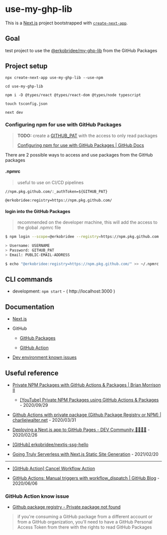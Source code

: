 # use-my-ghp-lib

This is a [Next.js](https://nextjs.org/) project bootstrapped with [`create-next-app`](https://github.com/vercel/next.js/tree/canary/packages/create-next-app).

## Goal

test project to use the [@erkobridee/my-ghp-lib](https://github.com/erkobridee/my-ghp-lib) from the GitHub Packages

## Project setup

```
npx create-next-app use-my-ghp-lib --use-npm

cd use-my-ghp-lib

npm i -D @types/react @types/react-dom @types/node typescript

touch tsconfig.json

next dev
```

### Configuring npm for use with GitHub Packages

> **TODO:** create a [GITHUB_PAT](https://docs.github.com/en/github/authenticating-to-github/creating-a-personal-access-token) with the access to only read packages
>
> [Configuring npm for use with GitHub Packages | GitHub Docs](https://docs.github.com/en/packages/guides/configuring-npm-for-use-with-github-packages)

There are 2 possible ways to access and use packages from the GitHub packages

#### .npmrc

> useful to use on CI/CD pipelines

```
//npm.pkg.github.com/:_authToken=${GITHUB_PAT}

@erkobridee:registry=https://npm.pkg.github.com/
```

#### login into the GitHub Packages

> recommended on the developer machine, this will add the access to the global .npmrc file

```sh
$ npm login --scope=@erkobridee --registry=https://npm.pkg.github.com

> Username: USERNAME
> Password: GITHUB_PAT
> Email: PUBLIC-EMAIL-ADDRESS

$ echo "@erkobridee:registry=https://npm.pkg.github.com/" >> ~/.npmrc
```

## CLI commands

- development: `npm start` - ( http://localhost:3000 )

## Documentation

- [Next.js](docs/nextjs.md)

- GitHub

  - [GitHub Packages](docs/github-packages.md)

  - [GitHub Action](docs/github-actions.md)

- [Dev environment known issues](docs/dev-env-known-issues.md)

## Useful reference

- [Private NPM Packages with GitHub Actions & Packages | Brian Morrison II](https://brianmorrison.me/blog/private-npm-packages-with-github-actions-&-packages/)

  - [[YouTube] Private NPM Packages using GitHub Actions & Packages](https://www.youtube.com/watch?v=7CNC0QBCY-Y) - 2020/09/29

- [Github Actions with private package (Github Package Registry or NPM) | charliejwalter.net](https://charliejwalter.net/github-actions-with-private-package-github-package-registry-or-npm/) - 2020/03/31

- [Deploying a Next.js app to GitHub Pages - DEV Community 👩‍💻👨‍💻](https://dev.to/jameswallis/deploying-a-next-js-app-to-github-pages-24pn) - 2020/02/26

- [[GitHub] erkobridee/nextjs-ssg-hello](https://github.com/erkobridee/nextjs-ssg-hello)

- [Going Truly Serverless with Next.js Static Site Generation](https://zzzachzzz.github.io/blog/going-truly-serverless-with-nextjs-static-site-generation) - 2021/02/20

---

- [[GitHub Action] Cancel Workflow Action](https://github.com/marketplace/actions/cancel-workflow-action)

- [GitHub Actions: Manual triggers with workflow_dispatch | GitHub Blog](https://github.blog/changelog/2020-07-06-github-actions-manual-triggers-with-workflow_dispatch/) - 2020/06/06

### GitHub Action know issue

- [Github package registry - Private package not found](https://github.community/t/github-package-registry-private-package-not-found/14500)

> if you're consuming a GitHub package from a different account or from a GitHub organization, you'll need to have a GitHub Personal Access Token from there with the rights to read GitHub Packages
